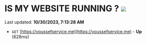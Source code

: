 # IS MY WEBSITE RUNNING ? [![](https://img.shields.io/static/v1?label=Sponsor&message=%E2%9D%A4&logo=GitHub&color=%23fe8e86)](https://github.com/sponsors/<username>)

Last updated: **10/30/2023, 7:13:28 AM**

- `GET` [https://youssefservice.me](https://youssefservice.me) - **Up** (628ms)
